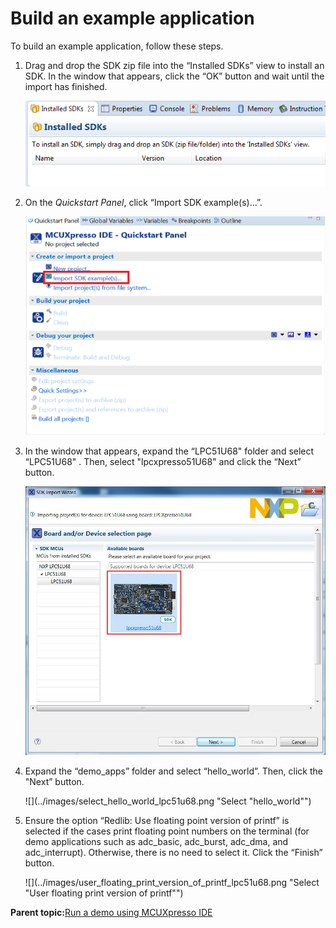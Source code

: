 # Build an example application

To build an example application, follow these steps.

1.  Drag and drop the SDK zip file into the “Installed SDKs” view to install an SDK. In the window that appears, click the “OK” button and wait until the import has finished.

    ![](../images/install_an_sdk.png "Install an SDK")

2.  On the *Quickstart Panel*, click “Import SDK example\(s\)…”.

    ![](../images/import_sdk_example.png "Import an SDK example")

3.  In the window that appears, expand the “LPC51U68" folder and select “LPC51U68" . Then, select "lpcxpresso51U68" and click the “Next” button.

    ![](../images/select_lpcxpresso51u68_board.jpg "Select LPCXpresso51U68 board")

4.  Expand the “demo\_apps” folder and select “hello\_world”. Then, click the "Next” button.

    ![](../images/select_hello_world_lpc51u68.png "Select "hello_world"")

5.  Ensure the option “Redlib: Use floating point version of printf” is selected if the cases print floating point numbers on the terminal \(for demo applications such as adc\_basic, adc\_burst, adc\_dma, and adc\_interrupt\). Otherwise, there is no need to select it. Click the “Finish” button.

    ![](../images/user_floating_print_version_of_printf_lpc51u68.png "Select "User floating print version of printf"")


**Parent topic:**[Run a demo using MCUXpresso IDE](../topics/run_a_demo_using_mcuxpresso_ide.md)

